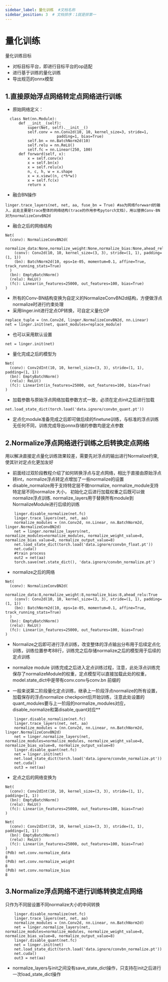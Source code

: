```yaml
---
sidebar_label: 量化训练  #文档名称
sidebar_position: 3  # 文档排序：1就是排第一
---
```


# 量化训练

量化训练目标
- 对标目标平台，即进行目标平台的op适配
- 进行基于训练的量化训练
- 导出规范的onnx模型

## 1.直接原始浮点网络转定点网络进行训练
- 原始网络定义：
```
  class Net(nn.Module):
      def __init__(self):
          super(Net, self).__init__()
          self.conv = nn.Conv2d(10, 10, kernel_size=3, stride=1,
                       padding=1, bias=True)
          self.bn = nn.BatchNorm2d(10)
          self.relu = nn.ReLU()
          self.fc = nn.Linear(250, 100)
      def forward(self, x):
          x = self.conv(x)
          x = self.bn(x)
          x = self.relu(x)
          n, c, h, w = x.shape
          x = x.view((n, c*h*w))  
          x = self.fc(x)
          return x
```
- 融合BN操作
```
linger.trace_layers(net, net, aa, fuse_bn = True) #aa为网络forwward的输入，此处主要是trace整体的网络结构(trace的作用参考pytorch文档)，用以替换Conv-BN对为normalizeConvBN2d
```
- 融合之后的网络结构
```
Net(
  (conv): NormalizeConvBN2d(
    normalize_data:None,normalize_weight:None,normalize_bias:None,ahead_relu:True
    (conv): Conv2d(10, 10, kernel_size=(3, 3), stride=(1, 1), padding=(1, 1))
    (bn): BatchNorm2d(10, eps=1e-05, momentum=0.1, affine=True, track_running_stats=True)
  )
  (bn): EmptyBatchNorm()
  (relu): ReLU()
  (fc): Linear(in_features=25000, out_features=100, bias=True)
)

```
- 所有的Conv-BN结构变换为自定义的NormalizeConvBN2d结构，方便做浮点normalize时进行约束处理
- 采用linger.init进行定点OP转换，可自定义量化OP
```
replace_tuple = (nn.Conv2d, linger.NormalizeConvBN2d, nn.Linear) 
net = linger.init(net, quant_modules=replace_module)
```
- 也可以采用默认设置
```
net = linger.init(net)
```
- 量化完成之后的模型为
```
Net(
  (conv): Conv2dInt(10, 10, kernel_size=(3, 3), stride=(1, 1), padding=(1, 1))
  (bn): EmptyBatchNorm()
  (relu): ReLU()
  (fc): LinearInt(in_features=25000, out_features=100, bias=True)
)
```
- 加载参数与原始浮点网络加载参数方式一致，必须在定点init之后进行加载
```
net.load_state_dict(torch.load('data.ignore/convbn_quant.pt'))
```

- 定点化module准备完成之后即可做后续的finetune训练，与标准的浮点训练无任何不同，训练完成导出onnx存储的参数均是定点参数


## 2.Normalize浮点网络进行训练之后转换定点网络
 用以解决直接定点量化训练效果较差，需要先对浮点的输出进行Normalize约束,使其针对定点化更加友好

- 前面经过双阶段教程介绍了如何转换浮点与定点网络，相比于直接由原始浮点转int，normalize浮点转定点增加了一些normalize的设置
- disable_normalize用于支持特定层不做normalize, normalize_module支持特定层不同normalize 大小， 初始化之后进行加载权重之后既可以做normalize浮点训练. normalize_layers用于替换所有module到NormalizeModule进行后续的训练
```
    linger.disable_normalize(net.fc)
    linger.trace_layers(net, net, aa)
    normalize_modules = (nn.Conv2d, nn.Linear, nn.BatchNorm2d, linger.NormalizeConvBN2d)
    net = linger.normalize_layers(net, normalize_modules=normalize_modules, normalize_weight_value=8, normalize_bias_value=8, normalize_output_value=8)
    net.load_state_dict(torch.load('data.ignore/convbn_float.pt'))
    net.cuda()
    #train process
    out2 = net(aa)
    torch.save(net.state_dict(), 'data.ignore/convbn_normalize.pt')
```
- normalize之后的网络
```
Net(
  (conv): NormalizeConvBN2d(
    normalize_data:8,normalize_weight:8,normalize_bias:8,ahead_relu:True
    (conv): Conv2d(10, 10, kernel_size=(3, 3), stride=(1, 1), padding=(1, 1))
    (bn): BatchNorm2d(10, eps=1e-05, momentum=0.1, affine=True, track_running_stats=True)
  )
  (bn): EmptyBatchNorm()
  (relu): ReLU()
  (fc): Linear(in_features=25000, out_features=100, bias=True)
)
```
- Normalize之后即可进行浮点训练，改变整体的浮点输出分布用于后续定点化训练，训练位置参考88行，训练完之后存储normalize之后的模型用于后续的定点训练

- normalize module 训练完成之后进入定点训练过程，注意，此处浮点训练完保存了normalizeModule的权重，定点模型可以直接加载此处的权重，model.state_dict中是带有conv.conv与conv.bn 前缀的

- 一般来说第二阶段量化定点训练，继承上一阶段浮点normalize的所有设置，加载保存的浮点normalize checkpoint后开始训练，注意此处设置的quant_modules要与上一阶段的normalize_modules对应，disable_normalize和第disable_quant对应**
```
    linger.disable_normalize(net.fc)
    linger.trace_layers(net, net, aa)
    normalize_modules = (nn.Conv2d, nn.Linear, nn.BatchNorm2d, linger.NormalizeConvBN2d)
    net = linger.normalize_layers(net, normalize_modules=normalize_modules, normalize_weight_value=8, normalize_bias_value=8, normalize_output_value=8)
    linger.disable_quant(net.fc)
    net = linger.init(net)
    net.load_state_dict(torch.load('data.ignore/convbn_normalize.pt'))
    net.cuda()
    out3 = net(aa)
```
- 定点之后的网络变换为
```
Net(
  (conv): Conv2dInt(10, 10, kernel_size=(3, 3), stride=(1, 1), padding=(1, 1))
  (bn): EmptyBatchNorm()
  (relu): ReLU()
  (fc): Linear(in_features=25000, out_features=100, bias=True)
)
```
```
Net(
  (conv): Conv2dInt(10, 10, kernel_size=(3, 3), stride=(1, 1), padding=(1, 1))
  (bn): EmptyBatchNorm()
  (relu): ReLU()
  (fc): Linear(in_features=25000, out_features=100, bias=True)
)
(Pdb) net.conv.normalize_data
8
(Pdb) net.conv.normalize_weight
8
(Pdb) net.conv.normalize_bias  
8
```

## 3.Normalize浮点网络不进行训练转换定点网络  
只作为不同层设置不同normalize大小的中间转换
```
    linger.disable_normalize(net.fc)
    linger.trace_layers(net, net, aa)
    normalize_modules = (nn.Conv2d, nn.Linear, nn.BatchNorm2d)
    net = linger.normalize_layers(net, normalize_modules=normalize_modules, normalize_weight_value=8, normalize_bias_value=8, normalize_output_value=8)
    linger.disable_quant(net.fc)
    net = linger.init(net)
    net.load_state_dict(torch.load('data.ignore/convbn_normalize.pt'))
    net.cuda()
    out3 = net(aa)
```
- normalize_layers与init之间没有save_state_dict操作，只支持在init之后进行一次load_state_dict操作
